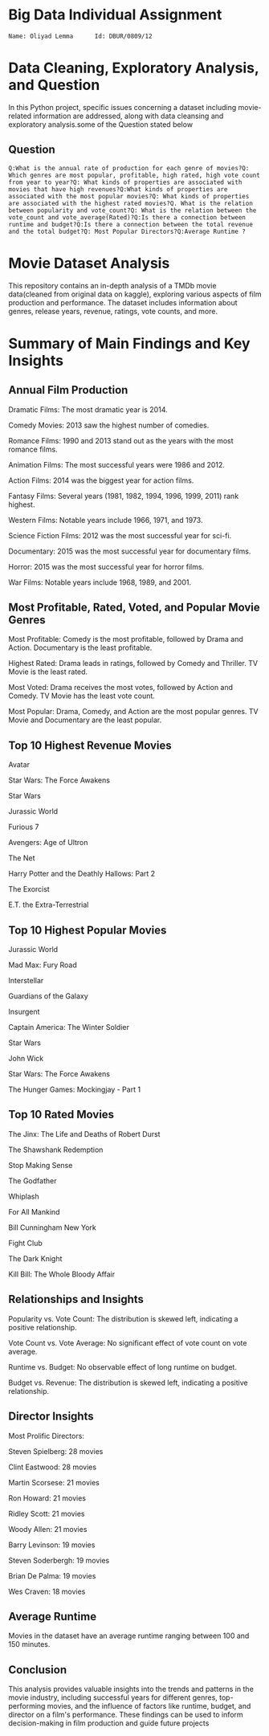# Big Data Individual Assignment

``` Name: Oliyad Lemma      Id: DBUR/0809/12 ```
# Data Cleaning, Exploratory Analysis, and Question

In this Python project, specific issues concerning a dataset including movie-related information are addressed, along with data cleansing and exploratory analysis.some of the Question stated below

## Question
```Q:What is the annual rate of production for each genre of movies?Q: Which genres are most popular, profitable, high rated, high vote count from year to year?Q: What kinds of properties are associated with movies that have high revenues?Q:What kinds of properties are associated with the most popular movies?Q: What kinds of properties are associated with the highest rated movies?Q. What is the relation between popularity and vote_count?Q: What is the relation between the vote_count and vote_average(Rated)?Q:Is there a connection between runtime and budget?Q:Is there a connection between the total revenue and the total budget?Q: Most Popular Directors?Q:Average Runtime ?```


# Movie Dataset Analysis

This repository contains an in-depth analysis of a  TMDb movie data(cleaned from original data on kaggle), exploring various aspects of film production and performance. 
The dataset includes information about genres, release years, revenue, ratings, vote counts, and more.

# Summary of Main Findings and Key Insights

## Annual Film Production

Dramatic Films: The most dramatic year is 2014.

Comedy Movies: 2013 saw the highest number of comedies.

Romance Films: 1990 and 2013 stand out as the years with the most romance films.

Animation Films: The most successful years were 1986 and 2012.

Action Films: 2014 was the biggest year for action films.

Fantasy Films: Several years (1981, 1982, 1994, 1996, 1999, 2011) rank highest.

Western Films: Notable years include 1966, 1971, and 1973.

Science Fiction Films: 2012 was the most successful year for sci-fi.

Documentary: 2015 was the most successful year for documentary films.

Horror: 2015 was the most successful year for horror films.

War Films: Notable years include 1968, 1989, and 2001.

## Most Profitable, Rated, Voted, and Popular Movie Genres

Most Profitable: Comedy is the most profitable, followed by Drama and Action. Documentary is the least profitable.

Highest Rated: Drama leads in ratings, followed by Comedy and Thriller. TV Movie is the least rated.

Most Voted: Drama receives the most votes, followed by Action and Comedy. TV Movie has the least vote count.

Most Popular: Drama, Comedy, and Action are the most popular genres. TV Movie and Documentary are the least popular.

## Top 10 Highest Revenue Movies

Avatar

Star Wars: The Force Awakens

Star Wars

Jurassic World

Furious 7

Avengers: Age of Ultron

The Net

Harry Potter and the Deathly Hallows: Part 2

The Exorcist

E.T. the Extra-Terrestrial

## Top 10 Highest Popular Movies

Jurassic World

Mad Max: Fury Road

Interstellar

Guardians of the Galaxy

Insurgent

Captain America: The Winter Soldier

Star Wars

John Wick

Star Wars: The Force Awakens

The Hunger Games: Mockingjay - Part 1

## Top 10 Rated Movies

The Jinx: The Life and Deaths of Robert Durst

The Shawshank Redemption

Stop Making Sense

The Godfather

Whiplash

For All Mankind

Bill Cunningham New York

Fight Club

The Dark Knight

Kill Bill: The Whole Bloody Affair

 ## Relationships and Insights
 
Popularity vs. Vote Count: The distribution is skewed left, indicating a positive relationship.

Vote Count vs. Vote Average: No significant effect of vote count on vote average.

Runtime vs. Budget: No observable effect of long runtime on budget.

Budget vs. Revenue: The distribution is skewed left, indicating a positive relationship.

 ## Director Insights
Most Prolific Directors:

Steven Spielberg: 28 movies

Clint Eastwood: 28 movies

Martin Scorsese: 21 movies

Ron Howard: 21 movies

Ridley Scott: 21 movies

Woody Allen: 21 movies

Barry Levinson: 19 movies

Steven Soderbergh: 19 movies

Brian De Palma: 19 movies

Wes Craven: 18 movies

 ## Average Runtime
 
Movies in the dataset have an average runtime ranging between 100 and 150 minutes.

## Conclusion
This analysis provides valuable insights into the trends and patterns in the movie industry, including successful years for different genres, top-performing movies, and the influence of factors like runtime, budget, and director on a film's performance. These findings can be used to inform decision-making in film production and guide future projects
